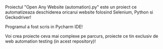 Proiectul "Open Any Website (automation).py" este un proiect ce automatizeaza deschiderea oricarui website folosind Selenium, Python si Geckodriver!

Programul a fost scris in Pycharm IDE!

Voi crea proiecte ceva mai complexe pe parcurs, proiecte ce tin exclusiv de web automation testing (in acest repository)!
